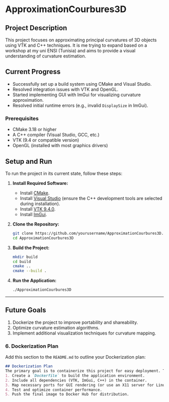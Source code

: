 # ApproximationCourbures3D

## Project Description
This project focuses on approximating principal curvatures of 3D objects using VTK and C++ techniques. It is me trying to expand based on a workshop at my uni ENSI (Tunisia) and aims to provide a visual understanding of curvature estimation.

## Current Progress
- Successfully set up a build system using CMake and Visual Studio.
- Resolved integration issues with VTK and OpenGL.
- Started implementing GUI with ImGui for visualizing curvature approximation.
- Resolved initial runtime errors (e.g., invalid `DisplaySize` in ImGui).


### Prerequisites
- CMake 3.18 or higher
- A C++ compiler (Visual Studio, GCC, etc.)
- VTK (9.4 or compatible version)
- OpenGL (installed with most graphics drivers)

## Setup and Run
To run the project in its current state, follow these steps:

1. **Install Required Software:**
   - Install [CMake](https://cmake.org/download/).
   - Install [Visual Studio](https://visualstudio.microsoft.com/) (ensure the C++ development tools are selected during installation).
   - Install [VTK 9.4.0](https://vtk.org/download/).
   - Install [ImGui](https://github.com/ocornut/imgui).

2. **Clone the Repository:**
   ```bash
   git clone https://github.com/yourusername/ApproximationCourbures3D.git
   cd ApproximationCourbures3D
   ```

3. **Build the Project:**
   ```bash
   mkdir build
   cd build
   cmake ..
   cmake --build .
   ```

4. **Run the Application:**
   ```bash
   ./ApproximationCourbures3D
   ```

---

## Future Goals
1. Dockerize the project to improve portability and shareability.
2. Optimize curvature estimation algorithms.
3. Implement additional visualization techniques for curvature mapping.

### **6. Dockerization Plan**
Add this section to the `README.md` to outline your Dockerization plan:

```markdown
## Dockerization Plan
The primary goal is to containerize this project for easy deployment. The following steps will be taken:
1. Create a `Dockerfile` to build the application environment.
2. Include all dependencies (VTK, ImGui, C++) in the container.
3. Map necessary ports for GUI rendering (or use an X11 server for Linux hosts).
4. Test and optimize container performance.
5. Push the final image to Docker Hub for distribution.
